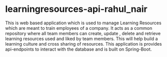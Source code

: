 # learningresources-api-rahul_nair

This is web based application which is used to manage Learning Resources which are meant to train employees of a company. It acts as a  common repository where all team members can create, update , delete and retrieve learning resources used and liked by team members. This will help build a learning culture and cross sharing of resources.
This application is provides api-endpoints to interact with the database and is built on Spring-Boot.
